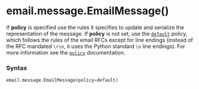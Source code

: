 # email.message.EmailMessage()

If **policy** is specified use the rules it specifies to update and serialize the representation of the message. If **policy** is not set, use the [`default`](/modules/email/policy/default.md) policy, which follows the rules of the email RFCs except for line endings (instead of the RFC mandated `\r\n`, it uses the Python standard `\n` line endings). For more information see the [`policy`](/modules/email/policy/) documentation.

### Syntax

```python
email.message.EmailMessage(policy=default)
```